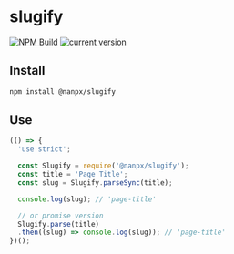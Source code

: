 # slugify

[![NPM Build](https://github.com/nanpx/slugify/actions/workflows/npm-build.yml/badge.svg?style=flat-square)](https://github.com/nanpx/slugify/actions/workflows/npm-build.yml) [![current version](https://img.shields.io/npm/v/@nanpx/slugify.svg?style=flat-square)](https://www.npmjs.com/package/@nanpx/slugify)

## Install

```bash
npm install @nanpx/slugify
```

## Use

```javascript
(() => {
  'use strict';

  const Slugify = require('@nanpx/slugify');
  const title = 'Page Title';
  const slug = Slugify.parseSync(title);

  console.log(slug); // 'page-title'

  // or promise version
  Slugify.parse(title)
  .then((slug) => console.log(slug)); // 'page-title'
})();
```
